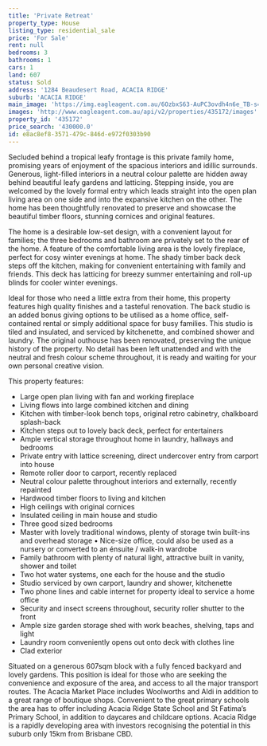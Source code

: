 ```yaml
---
title: 'Private Retreat'
property_type: House
listing_type: residential_sale
price: 'For Sale'
rent: null
bedrooms: 3
bathrooms: 1
cars: 1
land: 607
status: Sold
address: '1284 Beaudesert Road, ACACIA RIDGE'
suburb: 'ACACIA RIDGE'
main_image: 'https://img.eagleagent.com.au/6OzbxS63-AuPC3ovdh4n6e_TB-s=/1280x854/smart/https://s3-us-west-2.amazonaws.com/eagleagent-orig/images/6821297/125872574-image-M.jpg'
images: 'http://www.eagleagent.com.au/api/v2/properties/435172/images'
property_id: '435172'
price_search: '430000.0'
id: e8ac8ef8-3571-479c-846d-e972f0303b90
---
```

Secluded behind a tropical leafy frontage is this private family home, promising years of enjoyment of the spacious interiors and idillic surrounds. Generous, light-filled interiors in a neutral colour palette are hidden away behind beautiful leafy gardens and latticing. Stepping inside, you are welcomed by the lovely formal entry which leads straight into the open plan living area on one side and into the expansive kitchen on the other. The home has been thoughtfully renovated to preserve and showcase the beautiful timber floors, stunning cornices and original features.

The home is a desirable low-set design, with a convenient layout for families; the three bedrooms and bathroom are privately set to the rear of the home. A feature of the comfortable living area is the lovely fireplace, perfect for cosy winter evenings at home. The shady timber back deck steps off the kitchen, making for convenient entertaining with family and friends. This deck has latticing for breezy summer entertaining and roll-up blinds for cooler winter evenings.

Ideal for those who need a little extra from their home, this property features high quality finishes and a tasteful renovation. The back studio is an added bonus giving options to be utilised as a home office, self-contained rental or simply additional space for busy families. This studio is tiled and insulated, and serviced by kitchenette, and combined shower and laundry. The original outhouse has been renovated, preserving the unique history of the property. No detail has been left unattended and with the neutral and fresh colour scheme throughout, it is ready and waiting for your own personal creative vision.

This property features:

*  Large open plan living with fan and working fireplace
*  Living flows into large combined kitchen and dining
*  Kitchen with timber-look bench tops, original retro cabinetry, chalkboard splash-back
*  Kitchen steps out to lovely back deck, perfect for entertainers
*  Ample vertical storage throughout home in laundry, hallways and bedrooms
*  Private entry with lattice screening, direct undercover entry from carport into house
*  Remote roller door to carport, recently replaced
*  Neutral colour palette throughout interiors and externally, recently repainted
*  Hardwood timber floors to living and kitchen
*  High ceilings with original cornices
*  Insulated ceiling in main house and studio
*  Three good sized bedrooms
*  Master with lovely traditional windows, plenty of storage twin built-ins and overhead storage
• Nice-size office, could also be used as a nursery or converted to an énsuite / walk-in wardrobe
*  Family bathroom with plenty of natural light, attractive built in vanity, shower and toilet
*  Two hot water systems, one each for the house and the studio
*  Studio serviced by own carport, laundry and shower, kitchenette
*  Two phone lines and cable internet for property ideal to service a home office
*  Security and insect screens throughout, security roller shutter to the front
*  Ample size garden storage shed with work beaches, shelving, taps and light
*  Laundry room conveniently opens out onto deck with clothes line
*  Clad exterior

Situated on a generous 607sqm block with a fully fenced backyard and lovely gardens. This position is ideal for those who are seeking the convenience and exposure of the area, and access to all the major transport routes. The Acacia Market Place includes Woolworths and Aldi in addition to a great range of boutique shops. Convenient to the great primary schools the area has to offer including Acacia Ridge State School and St Fatima’s Primary School, in addition to daycares and childcare options. Acacia Ridge is a rapidly developing area with investors recognising the potential in this suburb only 15km from Brisbane CBD.